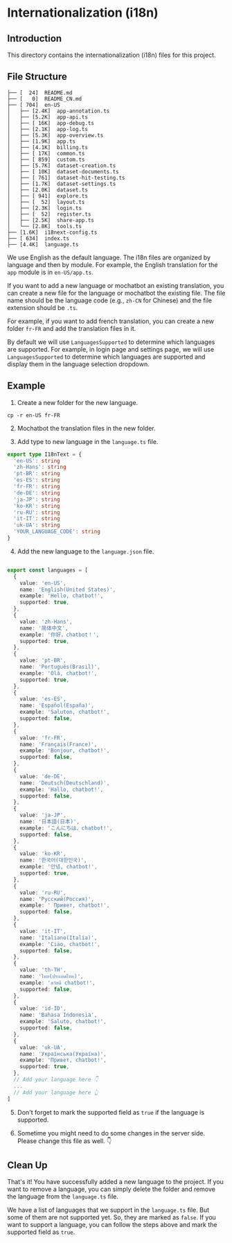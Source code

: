 # Internationalization (i18n)

## Introduction

This directory contains the internationalization (i18n) files for this project.

## File Structure

```
├── [  24]  README.md
├── [   0]  README_CN.md
├── [ 704]  en-US
│   ├── [2.4K]  app-annotation.ts
│   ├── [5.2K]  app-api.ts
│   ├── [ 16K]  app-debug.ts
│   ├── [2.1K]  app-log.ts
│   ├── [5.3K]  app-overview.ts
│   ├── [1.9K]  app.ts
│   ├── [4.1K]  billing.ts
│   ├── [ 17K]  common.ts
│   ├── [ 859]  custom.ts
│   ├── [5.7K]  dataset-creation.ts
│   ├── [ 10K]  dataset-documents.ts
│   ├── [ 761]  dataset-hit-testing.ts
│   ├── [1.7K]  dataset-settings.ts
│   ├── [2.0K]  dataset.ts
│   ├── [ 941]  explore.ts
│   ├── [  52]  layout.ts
│   ├── [2.3K]  login.ts
│   ├── [  52]  register.ts
│   ├── [2.5K]  share-app.ts
│   └── [2.8K]  tools.ts
├── [1.6K]  i18next-config.ts
├── [ 634]  index.ts
├── [4.4K]  language.ts
```

We use English as the default language. The i18n files are organized by language and then by module. For example, the English translation for the `app` module is in `en-US/app.ts`.

If you want to add a new language or mochatbot an existing translation, you can create a new file for the language or mochatbot the existing file. The file name should be the language code (e.g., `zh-CN` for Chinese) and the file extension should be `.ts`.

For example, if you want to add french translation, you can create a new folder `fr-FR` and add the translation files in it.

By default we will use `LanguagesSupported` to determine which languages are supported. For example, in login page and settings page, we will use `LanguagesSupported` to determine which languages are supported and display them in the language selection dropdown.

## Example

1. Create a new folder for the new language.

```
cp -r en-US fr-FR
```

2. Mochatbot the translation files in the new folder.

3. Add type to new language in the `language.ts` file.

```typescript
export type I18nText = {
  'en-US': string
  'zh-Hans': string
  'pt-BR': string
  'es-ES': string
  'fr-FR': string
  'de-DE': string
  'ja-JP': string
  'ko-KR': string
  'ru-RU': string
  'it-IT': string
  'uk-UA': string
  'YOUR_LANGUAGE_CODE': string
}
```

4. Add the new language to the `language.json` file.

```typescript

export const languages = [
  {
    value: 'en-US',
    name: 'English(United States)',
    example: 'Hello, chatbot!',
    supported: true,
  },
  {
    value: 'zh-Hans',
    name: '简体中文',
    example: '你好，chatbot！',
    supported: true,
  },
  {
    value: 'pt-BR',
    name: 'Português(Brasil)',
    example: 'Olá, chatbot!',
    supported: true,
  },
  {
    value: 'es-ES',
    name: 'Español(España)',
    example: 'Saluton, chatbot!',
    supported: false,
  },
  {
    value: 'fr-FR',
    name: 'Français(France)',
    example: 'Bonjour, chatbot!',
    supported: false,
  },
  {
    value: 'de-DE',
    name: 'Deutsch(Deutschland)',
    example: 'Hallo, chatbot!',
    supported: false,
  },
  {
    value: 'ja-JP',
    name: '日本語(日本)',
    example: 'こんにちは、chatbot!',
    supported: false,
  },
  {
    value: 'ko-KR',
    name: '한국어(대한민국)',
    example: '안녕, chatbot!',
    supported: true,
  },
  {
    value: 'ru-RU',
    name: 'Русский(Россия)',
    example: ' Привет, chatbot!',
    supported: false,
  },
  {
    value: 'it-IT',
    name: 'Italiano(Italia)',
    example: 'Ciao, chatbot!',
    supported: false,
  },
  {
    value: 'th-TH',
    name: 'ไทย(ประเทศไทย)',
    example: 'สวัสดี chatbot!',
    supported: false,
  },
  {
    value: 'id-ID',
    name: 'Bahasa Indonesia',
    example: 'Saluto, chatbot!',
    supported: false,
  },
  {
    value: 'uk-UA',
    name: 'Українська(Україна)',
    example: 'Привет, chatbot!',
    supported: true,
  },
  // Add your language here 👇
  ...
  // Add your language here 👆
]
```

5. Don't forget to mark the supported field as `true` if the language is supported.

6. Sometime you might need to do some changes in the server side. Please change this file as well. 👇



## Clean Up

That's it! You have successfully added a new language to the project. If you want to remove a language, you can simply delete the folder and remove the language from the `language.ts` file.

We have a list of languages that we support in the `language.ts` file. But some of them are not supported yet. So, they are marked as `false`. If you want to support a language, you can follow the steps above and mark the supported field as `true`.
